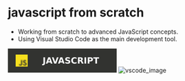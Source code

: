 # javascript from scratch

- Working from scratch to advanced JavaScript concepts.
- Using Visual Studio Code as the main development tool.

![JavaScript Image](https://raw.githubusercontent.com/0x03a/Javascript-from-scratch/4e700aca70bd642584796ff839d27869353a3a49/Java_script_image.svg)
![vscode_image](https://github.com/user-attachments/assets/bb9abd7e-b1bd-4597-b617-1352afcd8073)
